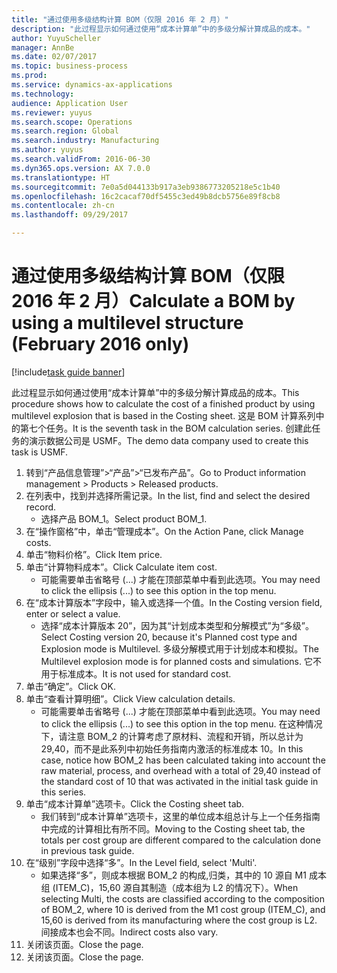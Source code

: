 ```yaml
--- 
title: "通过使用多级结构计算 BOM（仅限 2016 年 2 月）"
description: "此过程显示如何通过使用“成本计算单”中的多级分解计算成品的成本。"
author: YuyuScheller
manager: AnnBe
ms.date: 02/07/2017
ms.topic: business-process
ms.prod: 
ms.service: dynamics-ax-applications
ms.technology: 
audience: Application User
ms.reviewer: yuyus
ms.search.scope: Operations
ms.search.region: Global
ms.search.industry: Manufacturing
ms.author: yuyus
ms.search.validFrom: 2016-06-30
ms.dyn365.ops.version: AX 7.0.0
ms.translationtype: HT
ms.sourcegitcommit: 7e0a5d044133b917a3eb9386773205218e5c1b40
ms.openlocfilehash: 16c2cacaf70df5455c3ed49b8dcb5756e89f8cb8
ms.contentlocale: zh-cn
ms.lasthandoff: 09/29/2017

---
```

# <a name="calculate-a-bom-by-using-a-multilevel-structure-february-2016-only"></a><span data-ttu-id="4bd22-103">通过使用多级结构计算 BOM（仅限 2016 年 2 月）</span><span class="sxs-lookup"><span data-stu-id="4bd22-103">Calculate a BOM by using a multilevel structure (February 2016 only)</span></span>

[!include[task guide banner](../../includes/task-guide-banner.md)]

<span data-ttu-id="4bd22-104">此过程显示如何通过使用“成本计算单”中的多级分解计算成品的成本。</span><span class="sxs-lookup"><span data-stu-id="4bd22-104">This procedure shows how to calculate the cost of a finished product by using multilevel explosion that is based in the Costing sheet.</span></span> <span data-ttu-id="4bd22-105">这是 BOM 计算系列中的第七个任务。</span><span class="sxs-lookup"><span data-stu-id="4bd22-105">It is the seventh task in the BOM calculation series.</span></span> <span data-ttu-id="4bd22-106">创建此任务的演示数据公司是 USMF。</span><span class="sxs-lookup"><span data-stu-id="4bd22-106">The demo data company used to create this task is USMF.</span></span>

1. <span data-ttu-id="4bd22-107">转到“产品信息管理”>“产品”>“已发布产品”。</span><span class="sxs-lookup"><span data-stu-id="4bd22-107">Go to Product information management > Products > Released products.</span></span>
2. <span data-ttu-id="4bd22-108">在列表中，找到并选择所需记录。</span><span class="sxs-lookup"><span data-stu-id="4bd22-108">In the list, find and select the desired record.</span></span>
    * <span data-ttu-id="4bd22-109">选择产品 BOM_1。</span><span class="sxs-lookup"><span data-stu-id="4bd22-109">Select product BOM_1.</span></span>  
3. <span data-ttu-id="4bd22-110">在“操作窗格”中，单击“管理成本”。</span><span class="sxs-lookup"><span data-stu-id="4bd22-110">On the Action Pane, click Manage costs.</span></span>
4. <span data-ttu-id="4bd22-111">单击“物料价格”。</span><span class="sxs-lookup"><span data-stu-id="4bd22-111">Click Item price.</span></span>
5. <span data-ttu-id="4bd22-112">单击“计算物料成本”。</span><span class="sxs-lookup"><span data-stu-id="4bd22-112">Click Calculate item cost.</span></span>
    * <span data-ttu-id="4bd22-113">可能需要单击省略号 (...) 才能在顶部菜单中看到此选项。</span><span class="sxs-lookup"><span data-stu-id="4bd22-113">You may need to click the ellipsis (...) to see this option in the top menu.</span></span>  
6. <span data-ttu-id="4bd22-114">在“成本计算版本”字段中，输入或选择一个值。</span><span class="sxs-lookup"><span data-stu-id="4bd22-114">In the Costing version field, enter or select a value.</span></span>
    * <span data-ttu-id="4bd22-115">选择“成本计算版本 20”，因为其“计划成本类型和分解模式”为“多级”。</span><span class="sxs-lookup"><span data-stu-id="4bd22-115">Select Costing version 20, because it's Planned cost type and Explosion mode is Multilevel.</span></span>   <span data-ttu-id="4bd22-116">多级分解模式用于计划成本和模拟。</span><span class="sxs-lookup"><span data-stu-id="4bd22-116">The Multilevel explosion mode is for planned costs and simulations.</span></span> <span data-ttu-id="4bd22-117">它不用于标准成本。</span><span class="sxs-lookup"><span data-stu-id="4bd22-117">It is not used for standard cost.</span></span>  
7. <span data-ttu-id="4bd22-118">单击“确定”。</span><span class="sxs-lookup"><span data-stu-id="4bd22-118">Click OK.</span></span>
8. <span data-ttu-id="4bd22-119">单击“查看计算明细”。</span><span class="sxs-lookup"><span data-stu-id="4bd22-119">Click View calculation details.</span></span>
    * <span data-ttu-id="4bd22-120">可能需要单击省略号 (...) 才能在顶部菜单中看到此选项。</span><span class="sxs-lookup"><span data-stu-id="4bd22-120">You may need to click the ellipsis (...) to see this option in the top menu.</span></span>  <span data-ttu-id="4bd22-121">在这种情况下，请注意 BOM_2 的计算考虑了原材料、流程和开销，所以总计为 29,40，而不是此系列中初始任务指南内激活的标准成本 10。</span><span class="sxs-lookup"><span data-stu-id="4bd22-121">In this case, notice how BOM_2 has been calculated taking into account the raw material, process, and overhead with a total of 29,40 instead of the standard cost of 10 that was activated in the initial task guide in this series.</span></span>  
9. <span data-ttu-id="4bd22-122">单击“成本计算单”选项卡。</span><span class="sxs-lookup"><span data-stu-id="4bd22-122">Click the Costing sheet tab.</span></span>
    * <span data-ttu-id="4bd22-123">我们转到“成本计算单”选项卡，这里的单位成本组总计与上一个任务指南中完成的计算相比有所不同。</span><span class="sxs-lookup"><span data-stu-id="4bd22-123">Moving to the Costing sheet tab, the totals per cost group are different compared to the calculation done in previous task guide.</span></span>  
10. <span data-ttu-id="4bd22-124">在“级别”字段中选择“多”。</span><span class="sxs-lookup"><span data-stu-id="4bd22-124">In the Level field, select 'Multi'.</span></span>
    * <span data-ttu-id="4bd22-125">如果选择“多”，则成本根据 BOM_2 的构成,归类，其中的 10 源自 M1 成本组 (ITEM_C)，15,60 源自其制造（成本组为 L2 的情况下）。</span><span class="sxs-lookup"><span data-stu-id="4bd22-125">When selecting Multi, the costs are classified according to the composition of BOM_2, where 10 is derived from the M1 cost group (ITEM_C), and 15,60 is derived from its manufacturing where the cost group is L2.</span></span> <span data-ttu-id="4bd22-126">间接成本也会不同。</span><span class="sxs-lookup"><span data-stu-id="4bd22-126">Indirect costs also vary.</span></span>  
11. <span data-ttu-id="4bd22-127">关闭该页面。</span><span class="sxs-lookup"><span data-stu-id="4bd22-127">Close the page.</span></span>
12. <span data-ttu-id="4bd22-128">关闭该页面。</span><span class="sxs-lookup"><span data-stu-id="4bd22-128">Close the page.</span></span>


